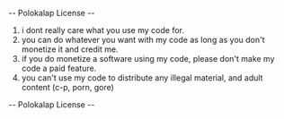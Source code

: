 -- Polokalap License --

1. i dont really care what you use my code for.
2. you can do whatever you want with my code as long as you don't monetize it and credit me.
3. if you do monetize a software using my code, please don't make my code a paid feature.
4. you can't use my code to distribute any illegal material, and adult content (c-p, porn, gore)

-- Polokalap License --
